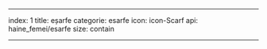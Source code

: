 ---

index: 1
title: eșarfe
categorie: esarfe
icon: icon-Scarf 
api: haine_femei/esarfe
size: contain

---